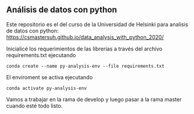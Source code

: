 ## Análisis de datos con python

Este repositorio es el del curso de la Universidad de Helsinki para analisis de datos con python: https://csmastersuh.github.io/data_analysis_with_python_2020/

Inicialicé los requerimientos de las librerías a través del archivo requirements.txt ejecutando 

`conda create --name py-analysis-env --file requirements.txt`

El enviroment se activa ejecutando 

`conda activate py-analysis-env`

Vamos a trabajar en la rama de develop y luego pasar a la rama master cuando esté todo listo.
